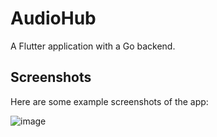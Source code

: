 # AudioHub

A Flutter application with a Go backend. 

## Screenshots

Here are some example screenshots of the app:

![image](https://github.com/user-attachments/assets/b5c97564-14ee-4100-9fe6-62d492118812)
